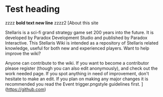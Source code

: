 # Test heading
zzzz
**bold text
new line**
zzzz2
[About this site

Stellaris is a sci-fi grand strategy game set 200 years into the future. It is developed by Paradox Development Studio and published by Paradox Interactive. This Stellaris Wiki is intended as a repository of Stellaris related knowledge, useful for both new and experienced players.
Want to help improve the wiki?

Anyone can contribute to the wiki. If you want to become a contributor please register (though you can also edit anonymously), and check out the work needed page. If you spot anything in need of improvement, don't hesitate to make an edit. If you plan on making any major changes it is recommended you read the Event trigger.pngstyle guidelines first.
](https://github.com)
